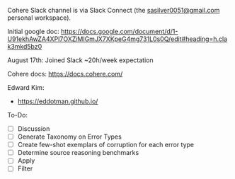 Cohere Slack channel is via Slack Connect (the sasilver0051@gmail.com personal workspace).

Initial google doc: https://docs.google.com/document/d/1-U91ekhAwZA4XPI7OXZiMIGmJX7XKpeG4mg731L0s0Q/edit#heading=h.clak3mkd5bz0 

August 17th: Joined Slack
~20h/week expectation

Cohere docs: https://docs.cohere.com/ 

Edward Kim: 
- https://eddotman.github.io/



To-Do:
- [ ] Discussion
- [ ] Generate Taxonomy on Error Types
- [ ] Create few-shot exemplars of corruption for each error type
- [ ] Determine source reasoning benchmarks
- [ ] Apply 
- [ ] Filter